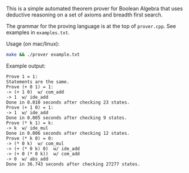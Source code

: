 This is a simple automated theorem prover for Boolean Algebra
that uses deductive reasoning on a set of axioms
and breadth first search.

The grammar for the proving language is at the top of `prover.cpp`.
See examples in `examples.txt`.

Usage (on mac/linux):
```bash
make && ./prover example.txt
```

Example output:
```
Prove 1 = 1: 
Statements are the same.
Prove (+ 0 1) = 1: 
-> (+ 1 0)  w/ com_add
-> 1  w/ ide_add
Done in 0.010 seconds after checking 23 states.
Prove (+ 1 0) = 1: 
-> 1  w/ ide_add
Done in 0.005 seconds after checking 9 states.
Prove (* k 1) = k: 
-> k  w/ ide_mul
Done in 0.006 seconds after checking 12 states.
Prove (* k 0) = 0: 
-> (* 0 k)  w/ com_mul
-> (+ (* 0 k) 0)  w/ ide_add
-> (+ 0 (* 0 k))  w/ com_add
-> 0  w/ abs_add
Done in 36.743 seconds after checking 27277 states.
```